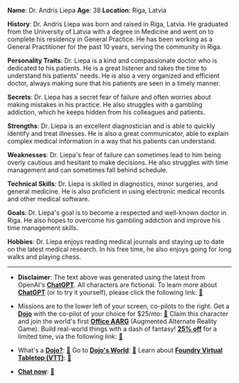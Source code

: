 **Name**: Dr. Andris Liepa
**Age**: 38
**Location**: Riga, Latvia

**History**:
Dr. Andris Liepa was born and raised in Riga, Latvia. He graduated from the University of Latvia with a degree in Medicine and went on to complete his residency in General Practice. He has been working as a General Practitioner for the past 10 years, serving the community in Riga.

**Personality Traits**:
Dr. Liepa is a kind and compassionate doctor who is dedicated to his patients. He is a great listener and takes the time to understand his patients' needs. He is also a very organized and efficient doctor, always making sure that his patients are seen in a timely manner.

**Secrets**:
Dr. Liepa has a secret fear of failure and often worries about making mistakes in his practice. He also struggles with a gambling addiction, which he keeps hidden from his colleagues and patients.

**Strengths**:
Dr. Liepa is an excellent diagnostician and is able to quickly identify and treat illnesses. He is also a great communicator, able to explain complex medical information in a way that his patients can understand.

**Weaknesses**:
Dr. Liepa's fear of failure can sometimes lead to him being overly cautious and hesitant to make decisions. He also struggles with time management and can sometimes fall behind schedule.

**Technical Skills**:
Dr. Liepa is skilled in diagnostics, minor surgeries, and general medicine. He is also proficient in using electronic medical records and other medical software.

**Goals**:
Dr. Liepa's goal is to become a respected and well-known doctor in Riga. He also hopes to overcome his gambling addiction and improve his time management skills.

**Hobbies**:
Dr. Liepa enjoys reading medical journals and staying up to date on the latest medical research. In his free time, he also enjoys going for long walks and playing chess.

---
* **Disclaimer**: The text above was generated using the latest from OpenAI's [**ChatGPT**](https://openai.com/blog/chatgpt/).  All characters are fictional.  To learn more about [**ChatGPT**](https://openai.com/blog/chatgpt/) (or to try it yourself), please click the following link: [:closed_book:](https://openai.com/blog/chatgpt/)

* Missions are to the lower left of your screen, co-pilots to the right. Get a [**Dojo**](https://workmates.live/marketplace) with the co-pilot of your choice for $25/mo: [:green_book:](https://workmates.live/marketplace) Claim this character and join the world's first [**Office AARG**](https://dojos.world) (Augmented Alternate Reality Game). Build real-world things with a dash of fantasy! [**25% off**](https://blog.workmates.live/deal-on-a-dojo) for a limited time, via the following link: [:green_book:](https://blog.workmates.live/deal-on-a-dojo) 

* What's a [**Dojo?**](https://workdojos.com): [:blue_book:](https://workdojos.com)  Go to [**Dojo's World**](https://dojos.world): [:blue_book:](https://dojos.world)  Learn about [**Foundry Virtual Tabletop (VTT)**](https://foundryvtt.com): [:closed_book:](https://foundryvtt.com/)

* [**Chat now**](https://chat.workmates.live/channel/support): [:ledger:](https://chat.workmates.live/channel/support)